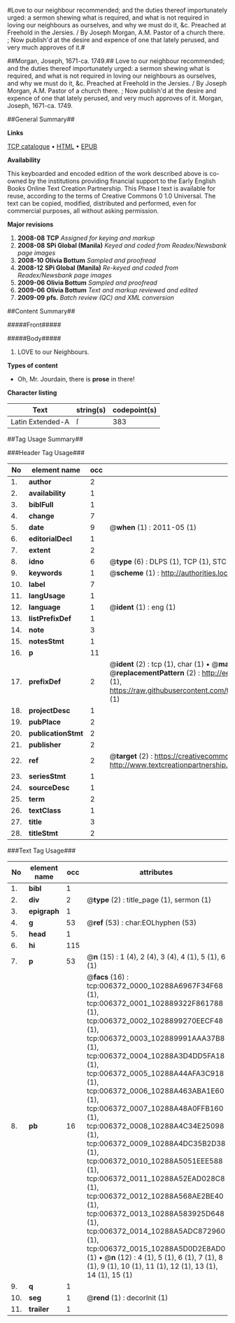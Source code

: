 #Love to our neighbour recommended; and the duties thereof importunately urged: a sermon shewing what is required, and what is not required in loving our neighbours as ourselves, and why we must do it, &c. Preached at Freehold in the Jersies. / By Joseph Morgan, A.M. Pastor of a church there. ; Now publish'd at the desire and expence of one that lately perused, and very much approves of it.#

##Morgan, Joseph, 1671-ca. 1749.##
Love to our neighbour recommended; and the duties thereof importunately urged: a sermon shewing what is required, and what is not required in loving our neighbours as ourselves, and why we must do it, &c. Preached at Freehold in the Jersies. / By Joseph Morgan, A.M. Pastor of a church there. ; Now publish'd at the desire and expence of one that lately perused, and very much approves of it.
Morgan, Joseph, 1671-ca. 1749.

##General Summary##

**Links**

[TCP catalogue](http://www.ota.ox.ac.uk/tcp/)  • 
[HTML](http://tei.it.ox.ac.uk/tcp/Texts-HTML/free/N05/N05078.html)  • 
[EPUB](http://tei.it.ox.ac.uk/tcp/Texts-EPUB/free/N05/N05078.epub)

**Availability**

This keyboarded and encoded edition of the
	       work described above is co-owned by the institutions
	       providing financial support to the Early English Books
	       Online Text Creation Partnership. This Phase I text is
	       available for reuse, according to the terms of Creative
	       Commons 0 1.0 Universal. The text can be copied,
	       modified, distributed and performed, even for
	       commercial purposes, all without asking permission.

**Major revisions**

1. __2008-08__ __TCP__ *Assigned for keying and markup*
1. __2008-08__ __SPi Global (Manila)__ *Keyed and coded from Readex/Newsbank page images*
1. __2008-10__ __Olivia Bottum__ *Sampled and proofread*
1. __2008-12__ __SPi Global (Manila)__ *Re-keyed and coded from Readex/Newsbank page images*
1. __2009-06__ __Olivia Bottum__ *Sampled and proofread*
1. __2009-06__ __Olivia Bottum__ *Text and markup reviewed and edited*
1. __2009-09__ __pfs.__ *Batch review (QC) and XML conversion*

##Content Summary##

#####Front#####

#####Body#####

1. LOVE to our Neighbours.

**Types of content**

  * Oh, Mr. Jourdain, there is **prose** in there!

**Character listing**


|Text|string(s)|codepoint(s)|
|---|---|---|
|Latin Extended-A|ſ|383|

##Tag Usage Summary##

###Header Tag Usage###

|No|element name|occ|attributes|
|---|---|---|---|
|1.|__author__|2||
|2.|__availability__|1||
|3.|__biblFull__|1||
|4.|__change__|7||
|5.|__date__|9| @__when__ (1) : 2011-05 (1)|
|6.|__editorialDecl__|1||
|7.|__extent__|2||
|8.|__idno__|6| @__type__ (6) : DLPS (1), TCP (1), STC (1), NOTIS (1), IMAGE-SET (1), EVANS-CITATION (1)|
|9.|__keywords__|1| @__scheme__ (1) : http://authorities.loc.gov/ (1)|
|10.|__label__|7||
|11.|__langUsage__|1||
|12.|__language__|1| @__ident__ (1) : eng (1)|
|13.|__listPrefixDef__|1||
|14.|__note__|3||
|15.|__notesStmt__|1||
|16.|__p__|11||
|17.|__prefixDef__|2| @__ident__ (2) : tcp (1), char (1)  •  @__matchPattern__ (2) : ([0-9\-]+):([0-9IVX]+) (1), (.+) (1)  •  @__replacementPattern__ (2) : http://eebo.chadwyck.com/downloadtiff?vid=$1&page=$2 (1), https://raw.githubusercontent.com/textcreationpartnership/Texts/master/tcpchars.xml#$1 (1)|
|18.|__projectDesc__|1||
|19.|__pubPlace__|2||
|20.|__publicationStmt__|2||
|21.|__publisher__|2||
|22.|__ref__|2| @__target__ (2) : https://creativecommons.org/publicdomain/zero/1.0/ (1), http://www.textcreationpartnership.org/docs/. (1)|
|23.|__seriesStmt__|1||
|24.|__sourceDesc__|1||
|25.|__term__|2||
|26.|__textClass__|1||
|27.|__title__|3||
|28.|__titleStmt__|2||


###Text Tag Usage###

|No|element name|occ|attributes|
|---|---|---|---|
|1.|__bibl__|1||
|2.|__div__|2| @__type__ (2) : title_page (1), sermon (1)|
|3.|__epigraph__|1||
|4.|__g__|53| @__ref__ (53) : char:EOLhyphen (53)|
|5.|__head__|1||
|6.|__hi__|115||
|7.|__p__|53| @__n__ (15) : 1 (4), 2 (4), 3 (4), 4 (1), 5 (1), 6 (1)|
|8.|__pb__|16| @__facs__ (16) : tcp:006372_0000_10288A6967F34F68 (1), tcp:006372_0001_102889322F861788 (1), tcp:006372_0002_1028899270EECF48 (1), tcp:006372_0003_102889991AAA37B8 (1), tcp:006372_0004_10288A3D4DD5FA18 (1), tcp:006372_0005_10288A44AFA3C918 (1), tcp:006372_0006_10288A463ABA1E60 (1), tcp:006372_0007_10288A48A0FFB160 (1), tcp:006372_0008_10288A4C34E25098 (1), tcp:006372_0009_10288A4DC35B2D38 (1), tcp:006372_0010_10288A5051EEE588 (1), tcp:006372_0011_10288A52EAD028C8 (1), tcp:006372_0012_10288A568AE2BE40 (1), tcp:006372_0013_10288A583925D648 (1), tcp:006372_0014_10288A5ADC872960 (1), tcp:006372_0015_10288A5D0D2E8AD0 (1)  •  @__n__ (12) : 4 (1), 5 (1), 6 (1), 7 (1), 8 (1), 9 (1), 10 (1), 11 (1), 12 (1), 13 (1), 14 (1), 15 (1)|
|9.|__q__|1||
|10.|__seg__|1| @__rend__ (1) : decorInit (1)|
|11.|__trailer__|1||
